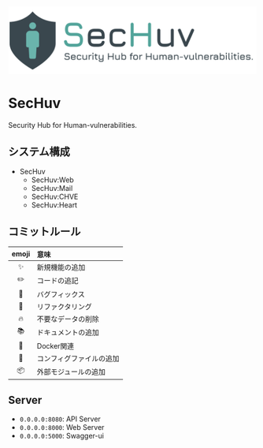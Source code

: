 <img src="./resource/logo/logo.007.png" alt="SecHuv-logo" style="width: 650px" />

# SecHuv
Security Hub for Human-vulnerabilities.

## システム構成
- SecHuv
    - SecHuv:Web
    - SecHuv:Mail
    - SecHuv:CHVE
    - SecHuv:Heart

## コミットルール
|emoji|意味|
|:-:|:-|
|✨|新規機能の追加|
|✏️|コードの追記|
|🐛|バグフィックス|
|🎨|リファクタリング|
|🔥|不要なデータの削除|
|📚|ドキュメントの追加|
|🐳|Docker関連|
|🔧|コンフィグファイルの追加|
|📦|外部モジュールの追加|

## Server
- `0.0.0.0:8080`: API Server
- `0.0.0.0:8000`: Web Server
- `0.0.0.0:5000`: Swagger-ui